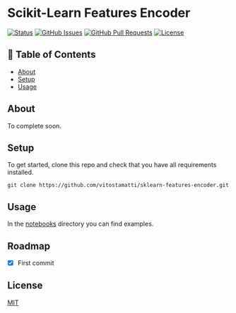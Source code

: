 # Scikit-Learn Features Encoder


[![Status](https://img.shields.io/badge/status-active-success.svg)]()
[![GitHub Issues](https://img.shields.io/github/issues/vitostamatti/sklearn-features-encoder.svg)](https://github.com/vitostamatti/sklearn-features-encoder/issues)
[![GitHub Pull Requests](https://img.shields.io/github/issues-pr/vitostamatti/sklearn-features-encoder.svg)](https://github.com/vitostamatti/sklearn-features-encoder/pulls)
[![License](https://img.shields.io/badge/license-MIT-blue.svg)](/LICENSE)

## 📝 Table of Contents

- [About](#about)
- [Setup](#setup)
- [Usage](#usage)



## About <a name = "about"></a>

To complete soon.

## Setup <a name = "setup"></a>

To get started, clone this repo and check that you have all requirements installed.

```
git clone https://github.com/vitostamatti/sklearn-features-encoder.git
``` 

## Usage <a name = "usage"></a>


In the [notebooks](/notebooks/) directory you can find examples.


## Roadmap

- [X] First commit


## License
[MIT](LICENSE.txt)